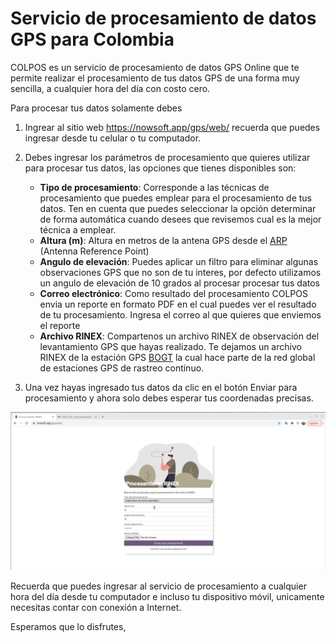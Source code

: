 # Servicio de procesamiento de datos GPS para Colombia

COLPOS es un servicio de procesamiento de datos GPS Online que te permite realizar el procesamiento de tus datos GPS de una forma muy sencilla, a cualquier hora del día con costo cero.

Para procesar tus datos solamente debes

1. Ingrear al sitio web https://nowsoft.app/gps/web/ recuerda que puedes ingresar desde tu celular o tu computador.

2. Debes ingresar los parámetros de procesamiento que quieres utilizar para procesar tus datos, las opciones que tienes disponibles son:
    * **Tipo de procesamiento**: Corresponde a las técnicas de procesamiento que puedes emplear para el procesamiento de tus datos. Ten en cuenta que puedes seleccionar la opción determinar de forma automática cuando desees que revisemos cual es la mejor técnica a emplear.
    * **Altura (m)**: Altura en metros de la antena GPS desde el [ARP](https://www.researchgate.net/profile/Volker_Janssen/publication/260210659/figure/fig2/AS:297233644834820@1447877431747/Antenna-reference-point-ARP-antenna-phase-centre-APC-and-its-variation-APCV.png) (Antenna Reference Point)
    * **Angulo de elevación**: Puedes aplicar un filtro para eliminar algunas observaciones GPS que no son de tu interes, por defecto utilizamos un angulo de elevación de 10 grados al procesar procesar tus datos
    * **Correo electrónico**: Como resultado del procesamiento COLPOS envia un reporte en formato PDF en el cual puedes ver el resultado de tu procesamiento. Ingresa el correo al que quieres que enviemos el reporte
    * **Archivo RINEX**: Compartenos un archivo RINEX de observación del levantamiento GPS que hayas realizado. Te dejamos un archivo RINEX de la estación GPS [BOGT](https://raw.githubusercontent.com/lacardonap/COLPOS/master/resources/bogt0590.20o) la cual hace parte de la red global de estaciones GPS de rastreo continuo.
3. Una vez hayas ingresado tus datos da clic en el botón Enviar para procesamiento y ahora solo debes esperar tus coordenadas precisas.

![Ejemplo](https://raw.githubusercontent.com/lacardonap/COLPOS/master/resources/procesamiento_gps.gif)

Recuerda que puedes ingresar al servicio de procesamiento a cualquier hora del día desde tu computador e incluso tu dispositivo móvil, unicamente necesitas contar con conexión a Internet.

Esperamos que lo disfrutes,
